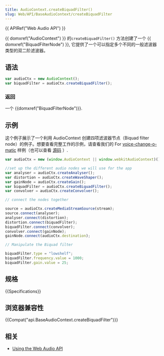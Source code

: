 ```yaml
---
title: AudioContext.createBiquadFilter()
slug: Web/API/BaseAudioContext/createBiquadFilter
---
```

{{ APIRef("Web Audio API") }}

{{ domxref("AudioContext") }} 的`createBiquadFilter()` 方法创建了一个 {{ domxref("BiquadFilterNode") }}, 它提供了一个可以指定多个不同的一般滤波器类型的双二阶滤波器。

## 语法

```js
var audioCtx = new AudioContext();
var biquadFilter = audioCtx.createBiquadFilter();
```

### 返回

一个 {{domxref("BiquadFilterNode")}}.

## 示例

这个例子展示了一个利用 AudioContext 创建四项滤波器节点（Biquad filter node）的例子。想要查看完整工作的示例，请查看我们的 For [voice-change-o-matic](http://mdn.github.io/voice-change-o-matic/) 样例（也可以查看 [源码](https://github.com/mdn/voice-change-o-matic) ）.

```js
var audioCtx = new (window.AudioContext || window.webkitAudioContext)();

//set up the different audio nodes we will use for the app
var analyser = audioCtx.createAnalyser();
var distortion = audioCtx.createWaveShaper();
var gainNode = audioCtx.createGain();
var biquadFilter = audioCtx.createBiquadFilter();
var convolver = audioCtx.createConvolver();

// connect the nodes together

source = audioCtx.createMediaStreamSource(stream);
source.connect(analyser);
analyser.connect(distortion);
distortion.connect(biquadFilter);
biquadFilter.connect(convolver);
convolver.connect(gainNode);
gainNode.connect(audioCtx.destination);

// Manipulate the Biquad filter

biquadFilter.type = "lowshelf";
biquadFilter.frequency.value = 1000;
biquadFilter.gain.value = 25;
```

## 规格

{{Specifications}}

## 浏览器兼容性

{{Compat("api.BaseAudioContext.createBiquadFilter")}}

## 相关

- [Using the Web Audio API](/zh-CN/docs/Web_Audio_API/Using_Web_Audio_API)
